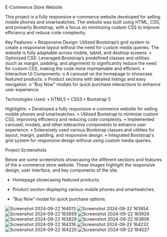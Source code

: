 E-Commerce Store Website

This project is a fully responsive e-commerce website developed for selling mobile phones and smartwatches. The website was built using HTML, CSS, and primarily Bootstrap, with a focus on minimizing custom CSS to improve efficiency and reduce code complexity.

Key Features:
•	Responsive Design: Utilized Bootstrap’s grid system to create a responsive layout without the need for custom media queries. The website is fully adaptable across mobile, tablet, and desktop screens.
•	Optimized CSS: Leveraged Bootstrap’s predefined classes and utilities (such as margin, padding, and alignment) to significantly reduce the need for custom CSS, making the code more maintainable and efficient.
•	Interactive UI Components:
o	A carousel on the homepage to showcase featured products.
o	Product sections with detailed listings and easy navigation.
o	"Buy Now" modals for quick purchase interactions to enhance user experience.

Technologies Used:
•	HTML5
•	CSS3
•	Bootstrap 5

Highlights:
•	Developed a fully responsive e-commerce website for selling mobile phones and smartwatches.
•	Utilized Bootstrap to minimize custom CSS, improving efficiency and reducing code complexity.
•	Implemented carousel, modals, and other interactive components to enhance user experience.
•	Extensively used various Bootstrap classes and utilities for layout, margin, padding, and responsive design.
•	Integrated Bootstrap's grid system for responsive design without using custom media queries.

Project Screenshots

Below are some screenshots showcasing the different sections and features of the e-commerce store website. These images highlight the responsive design, user interface, and key components of the site.

- Homepage showcasing featured products.

- Product section displaying various mobile phones and smartwatches.

- “Buy Now” modal for quick purchase options.


![Screenshot 2024-09-22 164013](https://github.com/user-attachments/assets/3c1d9162-7ce8-4f1d-a6d8-1113ef1df410)
![Screenshot 2024-09-22 163954](https://github.com/user-attachments/assets/08d9e26e-1cba-44e9-9115-b4a8d0a3ef87)
![Screenshot 2024-09-22 163939](https://github.com/user-attachments/assets/81f7767b-763d-407e-a179-2e2ae9147841)
![Screenshot 2024-09-22 163924](https://github.com/user-attachments/assets/13e3fe0b-70f2-444f-8404-f4a40e2ea8e7)
![Screenshot 2024-09-22 163829](https://github.com/user-attachments/assets/b9e232ad-9ab5-46e0-af1b-c4010a971da2)
![Screenshot 2024-09-22 163806](https://github.com/user-attachments/assets/923ccff0-26b3-4624-a9ae-84228eb55266)
![Screenshot 2024-09-22 164318](https://github.com/user-attachments/assets/4f1d3c65-eefb-4517-a96a-e6ac3f749f4e)
![Screenshot 2024-09-22 164232](https://github.com/user-attachments/assets/6ae61b6c-3466-4299-888c-d57ed1385245)
![Screenshot 2024-09-22 164220](https://github.com/user-attachments/assets/9edd5c78-492e-414b-8b75-dac3ecf535fa)
![Screenshot 2024-09-22 164027](https://github.com/user-attachments/assets/e8dc725c-f5d6-4d4c-b6a7-5dbb78a6494d)
